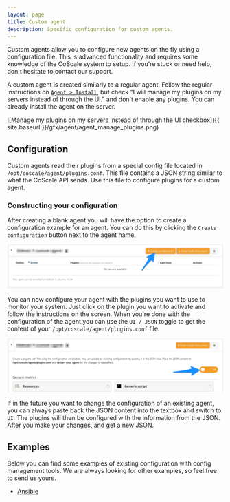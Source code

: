 ```yaml
---
layout: page
title: Custom agent
description: Specific configuration for custom agents.
---
```


Custom agents allow you to configure new agents on the fly using a configuration file. This is advanced functionality and requires some knowledge of the CoScale system to setup. If you're stuck or need help, don't hesitate to contact our support.


A custom agent is created similarly to a regular agent. Follow the regular instructions on <a href="http://app.coscale.com" db-href="/agent/install/" class="js-dashboard-link">`Agent > Install`</a>, but check "I will manage my plugins on my servers instead of through the UI." and don't enable any plugins. You can already install the agent on the server.

![Manage my plugins on my servers instead of through the UI checkbox]({{ site.baseurl }}/gfx/agent/agent_manage_plugins.png)


## Configuration

Custom agents read their plugins from a special config file located in `/opt/coscale/agent/plugins.conf`.
This file contains a JSON string similar to what the CoScale API sends. Use this file to configure plugins for a custom agent.

### Constructing your configuration

After creating a blank agent you will have the option to create a configuration example for an agent. You can do this by clicking the `Create configuration` button next to the agent name. 

![Create configuration](/gfx/agent/custom-agent/create-configuration.png)

You can now configure your agent with the plugins you want to use to monitor your system. Just click on the plugin you want to activate and follow the instructions on the screen. When you're done with the configuration of the agent you can use the `UI / JSON` toggle to get the content of your `/opt/coscale/agent/plugins.conf` file. 

![UI Toggle](/gfx/agent/custom-agent/toggle-configuration.png)

If in the future you want to change the configuration of an existing agent, you can always paste back the JSON content into the textbox and switch to `UI`. The plugins will then be configured with the information from the JSON. After you make your changes, and get a new JSON.

## Examples

Below you can find some examples of existing configuration with config management tools. We are always looking for other examples, so feel free to send us yours.

* [Ansible](https://github.com/CoScale/coscale-ansible-example)


